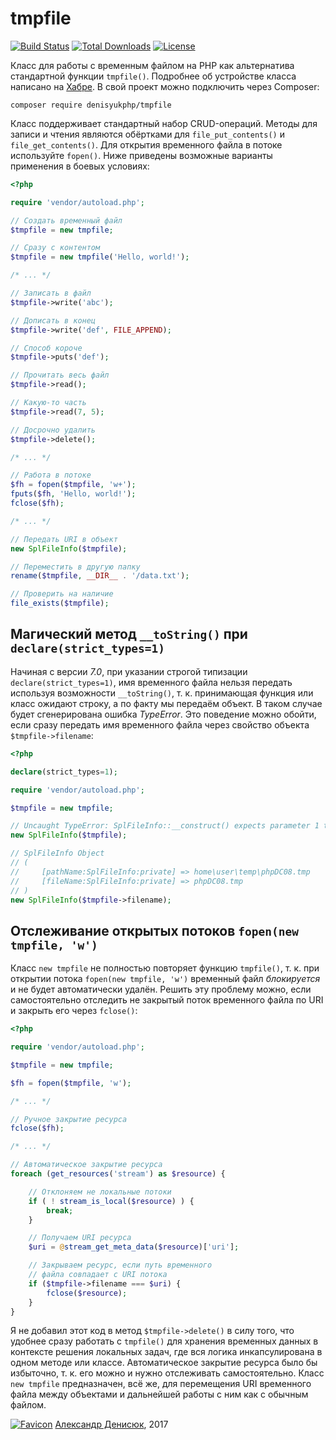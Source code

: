 # tmpfile

[![Build Status](https://travis-ci.org/denisyukphp/tmpfile.svg?branch=master)](https://travis-ci.org/denisyukphp/tmpfile) [![Total Downloads](https://poser.pugx.org/denisyukphp/tmpfile/downloads)](https://packagist.org/packages/denisyukphp/tmpfile) [![License](https://poser.pugx.org/denisyukphp/tmpfile/license)](https://packagist.org/packages/denisyukphp/tmpfile)

Класс для работы с временным файлом на PHP как альтернатива стандартной функции `tmpfile()`. Подробнее об устройстве класса написано на [Хабре](https://habrahabr.ru/post/320078/). В свой проект можно подключить через Composer:

```
composer require denisyukphp/tmpfile
```

Класс поддерживает стандартный набор CRUD-операций. Методы для записи и чтения являются обёртками для `file_put_contents()` и `file_get_contents()`. Для открытия временного файла в потоке используйте `fopen()`. Ниже приведены возможные варианты применения в боевых условиях:

```php
<?php

require 'vendor/autoload.php';

// Создать временный файл
$tmpfile = new tmpfile;

// Сразу с контентом
$tmpfile = new tmpfile('Hello, world!');

/* ... */

// Записать в файл
$tmpfile->write('abc');

// Дописать в конец
$tmpfile->write('def', FILE_APPEND);

// Способ короче
$tmpfile->puts('def');

// Прочитать весь файл
$tmpfile->read();

// Какую-то часть
$tmpfile->read(7, 5);

// Досрочно удалить
$tmpfile->delete();

/* ... */

// Работа в потоке
$fh = fopen($tmpfile, 'w+');
fputs($fh, 'Hello, world!');
fclose($fh);

/* ... */

// Передать URI в объект
new SplFileInfo($tmpfile);

// Переместить в другую папку
rename($tmpfile, __DIR__ . '/data.txt');

// Проверить на наличие
file_exists($tmpfile);
```

## Магический метод `__toString()` при `declare(strict_types=1)`

Начиная с версии *7.0*, при указании строгой типизации `declare(strict_types=1)`, имя временного файла нельзя передать используя возможности `__toString()`, т. к. принимающая функция или класс ожидают строку, а по факту мы передаём объект. В таком случае будет сгенерирована ошибка *TypeError*. Это поведение можно обойти, если сразу передать имя временного файла через свойство объекта `$tmpfile->filename`:

```php
<?php

declare(strict_types=1);

require 'vendor/autoload.php';

$tmpfile = new tmpfile;

// Uncaught TypeError: SplFileInfo::__construct() expects parameter 1 to be string, object given
new SplFileInfo($tmpfile);

// SplFileInfo Object
// (
//     [pathName:SplFileInfo:private] => home\user\temp\phpDC08.tmp
//     [fileName:SplFileInfo:private] => phpDC08.tmp
// )
new SplFileInfo($tmpfile->filename);
```

## Отслеживание открытых потоков `fopen(new tmpfile, 'w')`

Класс `new tmpfile` не полностью повторяет функцию `tmpfile()`, т. к. при открытии потока `fopen(new tmpfile, 'w')` временный файл *блокируется* и не будет автоматически удалён. Решить эту проблему можно, если самостоятельно отследить не закрытый поток временного файла по URI и закрыть его через `fclose()`:

```php
<?php

require 'vendor/autoload.php';

$tmpfile = new tmpfile;

$fh = fopen($tmpfile, 'w');

/* ... */

// Ручное закрытие ресурса
fclose($fh);

/* ... */

// Автоматическое закрытие ресурса
foreach (get_resources('stream') as $resource) {

    // Отклоняем не локальные потоки
    if ( ! stream_is_local($resource) ) {
        break;
    }

    // Получаем URI ресурса
    $uri = @stream_get_meta_data($resource)['uri'];

    // Закрываем ресурс, если путь временного
    // файла совпадает с URI потока
    if ($tmpfile->filename === $uri) {
        fclose($resource);
    }
}
```

Я не добавил этот код в метод `$tmpfile->delete()` в силу того, что удобнее сразу работать с `tmpfile()` для хранения временных данных в контексте решения локальных задач, где вся логика инкапсулирована в одном методе или классе. Автоматическое закрытие ресурса было бы избыточно, т. к. его можно и нужно отслеживать самостоятельно. Класс `new tmpfile` предназначен, всё же, для перемещения URI временного файла между объектами и дальнейшей работы с ним как с обычным файлом.

[![Favicon](https://hsto.org/files/e9b/a97/31d/e9ba9731d607484cb3abfdd51fd494d5.png)](https://denisyuk.by) [Александр Денисюк](https://denisyuk.by), 2017
